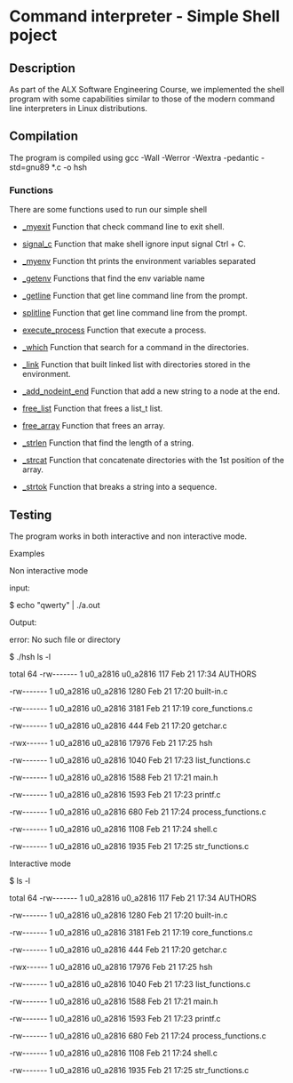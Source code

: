 <h1> Command interpreter - Simple Shell poject</h1></p>

## Description

As part of the ALX Software Engineering Course, we implemented the shell program with some capabilities similar to those of the modern command line interpreters in Linux distributions.

## Compilation

The program is compiled using
gcc -Wall -Werror -Wextra -pedantic -std=gnu89 *.c -o hsh

### Functions
There are some functions used to run our simple shell

* [_myexit](https://github.com/Villasdaniel/simple_shell/blob/master/built-in.c)
Function that check command line to exit shell.

* [signal_c](https://github.com/Villasdaniel/simple_shell/blob/master/built-in.c)
Function that make shell ignore input signal Ctrl + C.

* [_myenv](https://github.com/Villasdaniel/simple_shell/blob/master/built-in.c)
Function tht prints the environment variables separated

* [_getenv](https://github.com/Villasdaniel/simple_shell/blob/master/core_functions.c)
Functions that find the env variable name

* [_getline](https://github.com/Villasdaniel/simple_shell/blob/master/core_functions.c)
Function that get line command line from the prompt.

* [splitline](https://github.com/Villasdaniel/simple_shell/blob/master/core_functions.c)
Function that get line command line from the prompt.

* [execute_process](https://github.com/Villasdaniel/simple_shell/blob/master/core_functions.c)
Function that execute a process.

* [_which](https://github.com/Villasdaniel/simple_shell/blob/master/core_functions.c)
Function that search for a command in the directories.

* [_link](https://github.com/Villasdaniel/simple_shell/blob/master/list_functions.c)
Function that built linked list with directories stored in the environment.

* [_add_nodeint_end](https://github.com/Villasdaniel/simple_shell/blob/master/list_functions.c)
Function that add a new string to a node at the end.

* [free_list](https://github.com/Villasdaniel/simple_shell/blob/master/list_functions.c)
Function that frees a list_t list.

* [free_array](https://github.com/Villasdaniel/simple_shell/blob/master/list_functions.c)
Function that frees an array.

* [_strlen](https://github.com/Villasdaniel/simple_shell/blob/master/str_functions.c)
Function that find the length of a string.

* [_strcat](https://github.com/Villasdaniel/simple_shell/blob/master/str_functions.c)
Function that concatenate directories with the 1st position of the array.

* [_strtok](https://github.com/Villasdaniel/simple_shell/blob/master/str_functions.c)
Function that breaks a string into a sequence.

## Testing 
The program works in both interactive and non interactive mode.

Examples

Non interactive mode

input:

$ echo "qwerty" | ./a.out

Output:

error: No such file or directory

$ ./hsh ls -l

total 64
-rw------- 1 u0_a2816 u0_a2816   117 Feb 21 17:34 AUTHORS

-rw------- 1 u0_a2816 u0_a2816  1280 Feb 21 17:20 built-in.c

-rw------- 1 u0_a2816 u0_a2816  3181 Feb 21 17:19 core_functions.c

  -rw------- 1 u0_a2816 u0_a2816   444 Feb 21 17:20 getchar.c
  
  -rwx------ 1 u0_a2816 u0_a2816 17976 Feb 21 17:25 hsh
  
  -rw------- 1 u0_a2816 u0_a2816  1040 Feb 21 17:23 list_functions.c
  
  -rw------- 1 u0_a2816 u0_a2816  1588 Feb 21 17:21 main.h
  
  -rw------- 1 u0_a2816 u0_a2816  1593 Feb 21 17:23 printf.c
  
  -rw------- 1 u0_a2816 u0_a2816   680 Feb 21 17:24 process_functions.c
  
  -rw------- 1 u0_a2816 u0_a2816  1108 Feb 21 17:24 shell.c
  
  -rw------- 1 u0_a2816 u0_a2816  1935 Feb 21 17:25 str_functions.c
  

Interactive mode

$ ls -l

total 64
-rw------- 1 u0_a2816 u0_a2816   117 Feb 21 17:34 AUTHORS

-rw------- 1 u0_a2816 u0_a2816  1280 Feb 21 17:20 built-in.c

-rw------- 1 u0_a2816 u0_a2816  3181 Feb 21 17:19 core_functions.c

-rw------- 1 u0_a2816 u0_a2816   444 Feb 21 17:20 getchar.c

-rwx------ 1 u0_a2816 u0_a2816 17976 Feb 21 17:25 hsh

-rw------- 1 u0_a2816 u0_a2816  1040 Feb 21 17:23 list_functions.c

-rw------- 1 u0_a2816 u0_a2816  1588 Feb 21 17:21 main.h

-rw------- 1 u0_a2816 u0_a2816  1593 Feb 21 17:23 printf.c

-rw------- 1 u0_a2816 u0_a2816   680 Feb 21 17:24 process_functions.c

-rw------- 1 u0_a2816 u0_a2816  1108 Feb 21 17:24 shell.c

-rw------- 1 u0_a2816 u0_a2816  1935 Feb 21 17:25 str_functions.c

